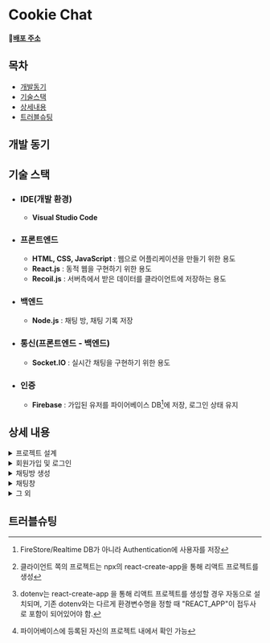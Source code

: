 # Cookie Chat

**:link:[배포 주소](https://cookiechat-4df6b.web.app/)**

## 목차

* [개발동기](#개발-동기) 
* [기술스택](#기술-스택) 
* [상세내용](#상세-내용) 
* [트러블슈팅](#트러블슈팅)

## 개발 동기

## 기술 스택

- ### IDE(개발 환경)
  
  - **Visual Studio Code**

- ### 프론트엔드

  - **HTML, CSS, JavaScript** : 웹으로 어플리케이션을 만들기 위한 용도
  - **React.js** : 동적 웹을 구현하기 위한 용도
  - **Recoil.js** : 서버측에서 받은 데이터를 클라이언트에 저장하는 용도

- ### 백엔드

  - **Node.js** : 채팅 방, 채팅 기록 저장

- ### 통신(프론트엔드 - 백엔드)

  - **Socket.IO** : 실시간 채팅을 구현하기 위한 용도

- ### 인증

  - **Firebase** : 가입된 유저를 파이어베이스 DB[^1]에 저장, 로그인 상태 유지
[^1]: FireStore/Realtime DB가 아니라 Authentication에 사용자를 저장

## 상세 내용

<details><summary>프로젝트 설계</summary>
<p>

- 클라이언트에서 npm을 통해 설치된 모듈(package.json)[^d1]
- 
  ```json
  "dependencies": {
  "firebase": "^9.22.1",
  "react": "^18.2.0",
  "react-dom": "^18.2.0",
  "react-icons": "^4.10.1",
  "react-router-dom": "^6.11.1",
  "react-scripts": "5.0.1",
  "recoil": "^0.7.7",
  "socket.io-client": "^4.6.2"
    }
  ```

  - firebase : 파이어베이스 api를 통해 회원가입, 로그인, 세션과 관련된 함수 사용
  - react/react-dom :
  - react-icons : CSS 에서 배경을 제외한 이미지의 색상만 변경하기 위해서 SVG를 이용해야 하는데, react-icons 는 이미 만들어진 아이콘들이 리액트 컴포넌트로 되어있어서 아이콘 이미지를 가져와 사용할 수 있음
  - react-router-dom : react-create-app 을 통해 생성된 리액트 프로젝트는 기본적으로 SPA 이기 때문에 웹 앱의 경로가 루트("/") 하나 밖에 존재하지 않음. 웹 페이지가 여러 개라면 각 페이지마다 라우팅을 해서 각 경로로 접속하면 해당 페이지가 나올 수 있게 해야 하는데, react-router-dom 을 통해 경로를 지정해주면 쉽게 해결 가능
  - react-scripts : react-create-app 으로 만들어진 프로젝트는 용량이 매우 큰데, ract-scripts 에서 build 명령어를 통해 프로젝트의 용량을 대폭 줄여 배포를 할 수 있음.
  - recoil :
  - socket.io-client :


- 서버에 설치된 모듈
  
  ```json
  "dependencies": {
    "nodemon": "^2.0.22",
    "socket.io": "^4.6.2"
  }
  ```

  - nodemon :
    socket.io :

[^d1]: 클라이언트 쪽의 프로젝트는 npx의 react-create-app을 통해 리액트 프로젝트를 생성

</p>
</details>

<details><summary>회원가입 및 로그인</summary>
<p>
  
- 회원가입/로그인 유효성 검사, DB에서 사용자 등록/관리/삭제, 로그인 상태를 유지하기 위한 세션 관리 등을 파이어베이스에서 담당.
  
- 사용자 관리를 위해 파이어베이스를 선택한 이유는 보안이 가장 큰데, 처음에는 오라클을 통해서 사용자/세션 등을 관리하려 했지만 비밀번호 같은 민감한 정보가 노출될 우려가 있어서 보안 기능이 갖추어져 있는 파이어베이스를 선택함.
  
- 클라이언트에서 관리자 계정의 파이어베이스 서버에 접속하기 위해서는 파이어베이스 api 키를 불러와야 하는데, 이를 그대로 클라이언트 소스 코드에 넣을 경우 이에 쉽게 접근할 수 있어서 dotenv[^d2]를 활용
  * 외부 사용자가 확인 가능한 파이어베이스 구성 요소
    
    ```javascript
    const firebaseConfig = {
    apiKey: process.env.REACT_APP_APIKEY,
    authDomain: process.env.REACT_APP_AUTH_DOMAIN,
    projectId: process.env.REACT_APP_PROJECT_ID,
    storageBucket: process.env.REACT_APP_STORAGE_BUCKET,
    messagingSenderId: process.env.REACT_APP_MESSAGIN_ID,
    appId: process.env.REACT_APP_APP_ID,
    measurementId: process.env.REACT_APP_MEASUREMENT_ID,
    };
    ```

  * .env 파일에 환경변수로 저장되어있는 파이어베이스 구성 요소[^d3]
    
    ```env
    REACT_APP_APIKEY = xxxxxx
    REACT_APP_AUTH_DOMAIN = xxxxxx
    REACT_APP_PROJECT_ID = xxxxxx
    REACT_APP_STORAGE_BUCKET = xxxxxx
    REACT_APP_MESSAGIN_ID = xxxxxx
    REACT_APP_APP_ID = xxxxxx
    REACT_APP_MEASUREMENT_ID = xxxxxx
    ```

  [^d2]: dotenv는 react-create-app 을 통해 리액트 프로젝트를 생성할 경우 자동으로 설치되며, 기존 dotenv와는 다르게 환경변수명을 정할 때 "REACT_APP"이 접두사로 포함이 되어있어야 함.
  [^d3]: 파이어베이스에 등록된 자신의 프로젝트 내에서 확인 가능
  
</p>
</details>

<details><summary>채팅방 생성</summary>
<p>

</p>
</details>
<details><summary>채팅창</summary>
<p>

</p>
</details>
<details><summary>그 외</summary>
<p>

</p>
</details>

## 트러블슈팅

<!-- ```javascript
   const a = 1;
   console.log(a);
``` -->
